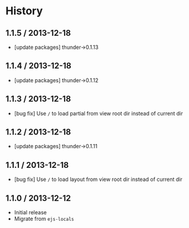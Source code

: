 # History

## 1.1.5 / 2013-12-18

- [update packages] thunder->0.1.13



## 1.1.4 / 2013-12-18

- [update packages] thunder->0.1.12



## 1.1.3 / 2013-12-18

- [bug fix] Use `/` to load partial from view root dir instead of current dir



## 1.1.2 / 2013-12-18

- [update packages] thunder->0.1.11



## 1.1.1 / 2013-12-18

- [bug fix] Use `/` to load layout from view root dir instead of current dir



## 1.1.0 / 2013-12-12

- Initial release
- Migrate from `ejs-locals`
